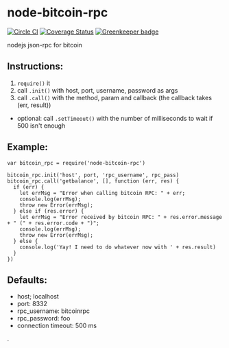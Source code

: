 # node-bitcoin-rpc

[![Circle CI](https://circleci.com/gh/drazisil/node-bitcoin-rpc.svg?style=shield)](https://circleci.com/gh/drazisil/node-bitcoin-rpc) [![Coverage Status](https://coveralls.io/repos/drazisil/node-bitcoin-rpc/badge.svg?branch=master&service=github)](https://coveralls.io/github/drazisil/node-bitcoin-rpc?branch=master)
[![Greenkeeper badge](https://badges.greenkeeper.io/drazisil/node-bitcoin-rpc.svg)](https://greenkeeper.io/)

nodejs json-rpc for bitcoin

## Instructions:

1. `require()` it
2. call `.init()` with host, port, username, password as args
3. call `.call()` with the method, param and callback (the callback takes (err, result))

* optional: call `.setTimeout()` with the number of milliseconds to wait if 500 isn't enough

## Example:

```
var bitcoin_rpc = require('node-bitcoin-rpc')

bitcoin_rpc.init('host', port, 'rpc_username', rpc_pass)
bitcoin_rpc.call('getbalance', [], function (err, res) {
  if (err) {
    let errMsg = "Error when calling bitcoin RPC: " + err;
    console.log(errMsg);
    throw new Error(errMsg);
  } else if (res.error) {
    let errMsg = "Error received by bitcoin RPC: " + res.error.message + " (" + res.error.code + ")";
    console.log(errMsg);
    throw new Error(errMsg);
  } else {
    console.log('Yay! I need to do whatever now with ' + res.result)
  }
})
```

## Defaults:

* host; localhost
* port: 8332
* rpc_username: bitcoinrpc
* rpc_password: foo
* connection timeout: 500 ms

.
